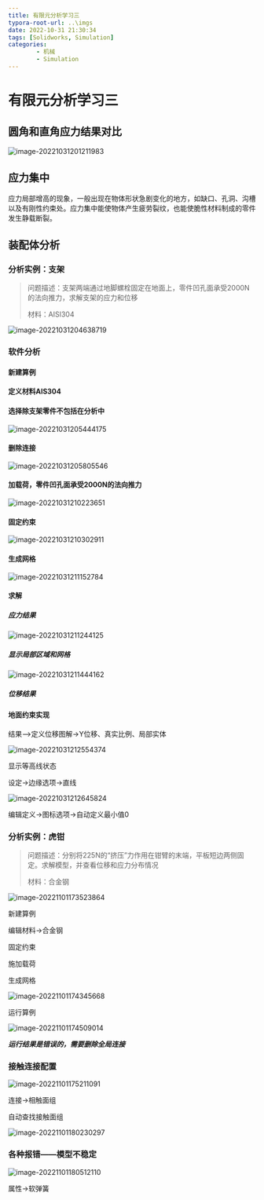 ```yaml
---
title: 有限元分析学习三
typora-root-url: ..\imgs
date: 2022-10-31 21:30:34
tags: [Solidworks, Simulation]
categories: 
        - 机械
        - Simulation
---
```




# 有限元分析学习三

## 圆角和直角应力结果对比

![image-20221031201211983](https://ghigher-picture-bed.oss-cn-qingdao.aliyuncs.com/img/image-20221031201211983.png)

## 应力集中

应力局部增高的现象，一般出现在物体形状急剧变化的地方，如缺口、孔洞、沟槽以及有刚性约束处。应力集中能使物体产生疲劳裂纹，也能使脆性材料制成的零件发生静载断裂。

## 装配体分析

### 分析实例：支架

> 问题描述：支架两端通过地脚螺栓固定在地面上，零件凹孔面承受2000N的法向推力，求解支架的应力和位移
>
> 材料：AISI304

![image-20221031204638719](https://ghigher-picture-bed.oss-cn-qingdao.aliyuncs.com/img/image-20221031204638719.png)

### 软件分析

#### 新建算例

#### 定义材料AIS304

#### 选择除支架零件不包括在分析中

![image-20221031205444175](https://ghigher-picture-bed.oss-cn-qingdao.aliyuncs.com/img/image-20221031205444175.png)

#### 删除连接

![image-20221031205805546](https://ghigher-picture-bed.oss-cn-qingdao.aliyuncs.com/img/image-20221031205805546.png)

#### 加载荷，零件凹孔面承受2000N的法向推力

![image-20221031210223651](https://ghigher-picture-bed.oss-cn-qingdao.aliyuncs.com/img/image-20221031210223651.png)

#### 固定约束

![image-20221031210302911](https://ghigher-picture-bed.oss-cn-qingdao.aliyuncs.com/img/image-20221031210302911.png)

#### 生成网格

![image-20221031211152784](https://ghigher-picture-bed.oss-cn-qingdao.aliyuncs.com/img/image-20221031211152784.png)

#### 求解

##### 应力结果

![image-20221031211244125](https://ghigher-picture-bed.oss-cn-qingdao.aliyuncs.com/img/image-20221031211244125.png)

##### 显示局部区域和网格

![image-20221031211444162](https://ghigher-picture-bed.oss-cn-qingdao.aliyuncs.com/img/image-20221031211444162.png)

##### 位移结果

#### 地面约束实现

结果—>定义位移图解->Y位移、真实比例、局部实体

![image-20221031212554374](https://ghigher-picture-bed.oss-cn-qingdao.aliyuncs.com/img/image-20221031212554374.png)

显示等高线状态

设定->边缘选项->直线

![image-20221031212645824](https://ghigher-picture-bed.oss-cn-qingdao.aliyuncs.com/img/image-20221031212645824.png)

编辑定义->图标选项->自动定义最小值0

### 分析实例：虎钳

> 问题描述：分别将225N的“挤压”力作用在钳臂的末端，平板短边两侧固定。求解模型，并查看位移和应力分布情况
>
> 材料：合金钢

![image-20221101173523864](https://ghigher-picture-bed.oss-cn-qingdao.aliyuncs.com/img/image-20221101173523864.png)

新建算例

编辑材料->合金钢

固定约束

施加载荷

生成网格

![image-20221101174345668](https://ghigher-picture-bed.oss-cn-qingdao.aliyuncs.com/img/image-20221101174345668.png)

运行算例

![image-20221101174509014](https://ghigher-picture-bed.oss-cn-qingdao.aliyuncs.com/img/image-20221101174509014.png)

***运行结果是错误的，需要删除全局连接***

### 接触连接配置

![image-20221101175211091](https://ghigher-picture-bed.oss-cn-qingdao.aliyuncs.com/img/image-20221101175211091.png)

连接->相触面组

自动查找接触面组

![image-20221101180230297](https://ghigher-picture-bed.oss-cn-qingdao.aliyuncs.com/img/image-20221101180230297.png)

### 各种报错——模型不稳定

![image-20221101180512110](https://ghigher-picture-bed.oss-cn-qingdao.aliyuncs.com/img/image-20221101180512110.png)

属性->软弹簧